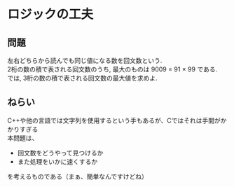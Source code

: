 # ロジックの工夫

## 問題
左右どちらから読んでも同じ値になる数を回文数という.<br>
2桁の数の積で表される回文数のうち, 最大のものは 9009 = 91 × 99 である.<br>
では, 3桁の数の積で表される回文数の最大値を求めよ.<br>

## ねらい
C++や他の言語では文字列を使用するという手もあるが、Cではそれは手間がかかりすぎる<br>
本問題は、
- 回文数をどうやって見つけるか
- また処理をいかに速くするか

を考えるものである（まぁ、簡単なんですけどね）
